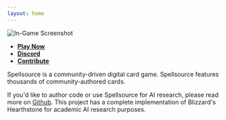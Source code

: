 ```yaml
---
layout: home
---
```

![In-Game Screenshot](https://thumbs.gfycat.com/EverlastingGiddyBluetickcoonhound-size_restricted.gif)

 - **[Play Now](game)**
 - **[Discord](https://discord.gg/HmbESh2)**
 - **[Contribute](/contribute)**

Spellsource is a community-driven digital card game. Spellsource features thousands of community-authored cards.
 
If you'd like to author code or use Spellsource for AI research, please read more on [Github](https://github.com/hiddenswitch/Spellsource-Server). This project has a complete implementation of Blizzard's Hearthstone for academic AI research purposes.